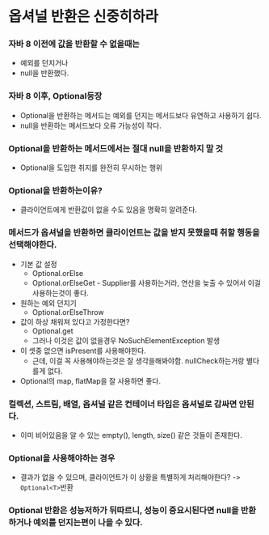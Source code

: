 # 옵셔널 반환은 신중히하라

### 자바 8 이전에 값을 반환할 수 없을때는
+ 예외를 던지거나
+ null을 반환했다.

### 자바 8 이후, Optional등장
+ Optional을 반환하는 메서드는 예외를 던지는 메서드보다 유연하고 사용하기 쉽다.
+ null을 반환하는 메서드보다 오류 가능성이 작다.

### Optional을 반환하는 메서드에서는 절대 null을 반환하지 말 것
+ Optional을 도입한 취지를 완전히 무시하는 행위

### Optional을 반환하는이유?
+ 클라이언트에게 반환값이 없을 수도 있음을 명확히 알려준다.

### 메서드가 옵셔널을 반환하면 클라이언트는 값을 받지 못했을때 취할 행동을 선택해야한다.
+ 기본 값 설정
  + Optional.orElse
  + Optional.orElseGet - Supplier를 사용하는거라, 연산을 늦출 수 있어서 이걸 사용하는것이 좋다.
+ 원하는 예외 던지기
  + Optional.orElseThrow
+ 값이 하상 채워져 있다고 가정한다면?
  + Optional.get
  + 그러나 이것은 값이 없을경우 NoSuchElementException 발생
+ 이 셋중 없으면 isPresent를 사용해야한다.
  + 근데, 이걸 꼭 사용해야하는것은 잘 생각을해봐야함. nullCheck하는거랑 별다를게 없다.
+ Optional의 map, flatMap을 잘 사용하면 좋다.

### 컬렉션, 스트림, 배열, 옵셔널 같은 컨테이너 타입은 옵셔널로 감싸면 안된다.
+ 이미 비어있음을 알 수 있는 empty(), length, size() 같은 것들이 존재한다.

### Optional을 사용해야하는 경우
+ 결과가 없을 수 있으며, 클라이언트가 이 상황을 특별하게 처리해야한다? -> `Optional<T>`반환

### Optional 반환은 성능저하가 뒤따르니, 성능이 중요시된다면 null을 반환하거나 예외를 던지는편이 나을 수 있다.